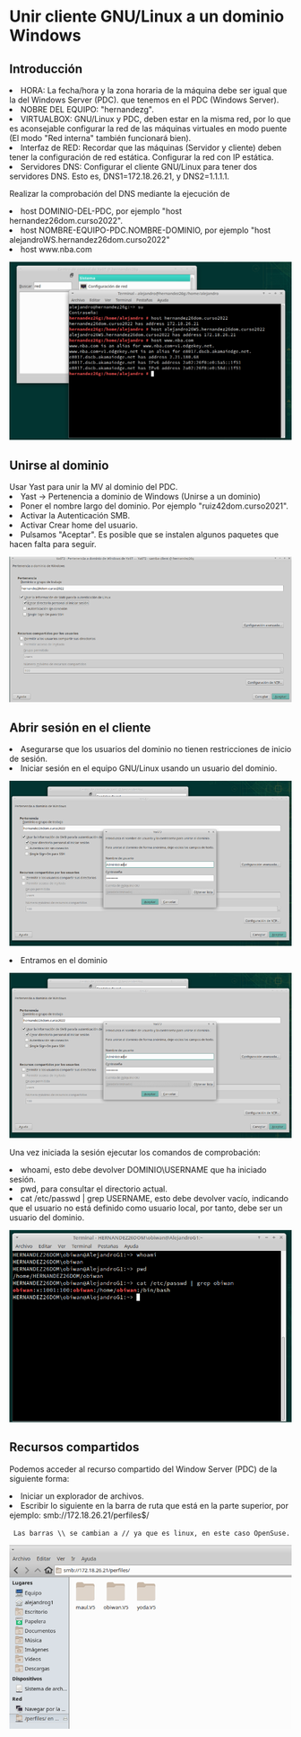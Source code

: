 <h1>  Unir cliente GNU/Linux a un dominio Windows </h1>

<h2> Introducción </h2>
<li>HORA: La fecha/hora y la zona horaria de la máquina debe ser igual que la del Windows Server (PDC). que tenemos en el PDC (Windows Server).</li>
<li>NOBRE DEL EQUIPO: "hernandezg".
<li>VIRTUALBOX: GNU/Linux y PDC, deben estar en la misma red, por lo que es aconsejable configurar la red de las máquinas virtuales en modo puente (El modo "Red interna" también funcionará bien).
<li>Interfaz de RED: Recordar que las máquinas (Servidor y cliente) deben tener la configuración de red estática. Configurar la red con IP estática.
<li>Servidores DNS: Configurar el cliente GNU/Linux para tener dos servidores DNS. Esto es, DNS1=172.18.26.21, y DNS2=1.1.1.1.
<p>Realizar la comprobación del DNS mediante la ejecución de
<li>host DOMINIO-DEL-PDC, por ejemplo "host hernandez26dom.curso2022".
<li>host NOMBRE-EQUIPO-PDC.NOMBRE-DOMINIO, por ejemplo "host alejandroWS.hernandez26dom.curso2022"
<li>host www.nba.com

![Comprobaciones](https://github.com/AbyssC1/idp2122-alejandro/blob/main/Imagenes/T5%20P2/Comprobaciones.png)

<h2>Unirse al dominio</h2>
Usar Yast para unir la MV al dominio del PDC.

<li>Yast -> Pertenencia a dominio de Windows (Unirse a un dominio)
<li>Poner el nombre largo del dominio. Por ejemplo "ruiz42dom.curso2021".
<li>Activar la Autenticación SMB.
<li>Activar Crear home del usuario.
<li>Pulsamos "Aceptar". Es posible que se instalen algunos paquetes que hacen falta para seguir.

![Comprobaciones](https://github.com/AbyssC1/idp2122-alejandro/blob/main/Imagenes/T5%20P2/1Unirse%20al%20dominio.png)
   
<h2>Abrir sesión en el cliente</h2>
<li>Asegurarse que los usuarios del dominio no tienen restricciones de inicio de sesión.

<li>Iniciar sesión en el equipo GNU/Linux usando un usuario del dominio.

![Comprobaciones](https://github.com/AbyssC1/idp2122-alejandro/blob/main/Imagenes/T5%20P2/3Uniser%20al%20dominio%20con%20administrador.png)
   
<li> Entramos en el dominio
   
![Comprobaciones](https://github.com/AbyssC1/idp2122-alejandro/blob/main/Imagenes/T5%20P2/3Uniser%20al%20dominio%20con%20administrador.png) 
   
<p>Una vez iniciada la sesión ejecutar los comandos de comprobación:</p>

<li>whoami, esto debe devolver DOMINIO\USERNAME que ha iniciado sesión.
<li>pwd, para consultar el directorio actual.
<li>cat /etc/passwd | grep USERNAME, esto debe devolver vacío, indicando que el usuario no está definido como usuario local, por tanto, debe ser un usuario del dominio.

![Comprobaciones](https://github.com/AbyssC1/idp2122-alejandro/blob/main/Imagenes/T5%20P2/7Comprobaciones%20dentro%20del%20dominio%20de%20opensuse.png) 
   
<h2>Recursos compartidos</h2>
   
<p>Podemos acceder al recurso compartido del Window Server (PDC) de la siguiente forma:

<li>Iniciar un explorador de archivos.
<li>Escribir lo siguiente en la barra de ruta que está en la parte superior, por ejemplo: smb://172.18.26.21/perfiles$/
   <p> <code> Las barras \\ se cambian a // ya que es linux, en este caso OpenSuse. </code> </p>
   
 ![Comprobaciones](https://github.com/AbyssC1/idp2122-alejandro/blob/main/Imagenes/T5%20P2/8Entra%20el%20V5.png) 
   
   
